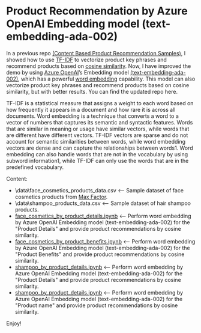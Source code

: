 # Product Recommendation by Azure OpenAI Embedding model (text-embedding-ada-002)

In a previous repo [(Content Based Product Recommendation Samples)](https://github.com/easonlai/content_based_product_recommendation_samples), I showed how to use [TF-IDF](https://en.wikipedia.org/wiki/Tf%E2%80%93idf) to vectorize product key phrases and recommend products based on [cosine similarity](https://en.wikipedia.org/wiki/Cosine_similarity). Now, I have improved the demo by using [Azure OpenAI](https://learn.microsoft.com/en-us/azure/cognitive-services/openai/overview)’s Embedding model [(text-embedding-ada-002)](https://learn.microsoft.com/en-us/azure/cognitive-services/openai/concepts/models#embeddings-models), which has a powerful [word embedding](https://openai.com/blog/new-and-improved-embedding-model) capability. This model can also vectorize product key phrases and recommend products based on cosine similarity, but with better results. You can find the updated repo here.

TF-IDF is a statistical measure that assigns a weight to each word based on how frequently it appears in a document and how rare it is across all documents. Word embedding is a technique that converts a word to a vector of numbers that captures its semantic and syntactic features. Words that are similar in meaning or usage have similar vectors, while words that are different have different vectors. TF-IDF vectors are sparse and do not account for semantic similarities between words, while word embedding vectors are dense and can capture the relationships between words1. Word embedding can also handle words that are not in the vocabulary by using subword information1, while TF-IDF can only use the words that are in the predefined vocabulary.

Content: 
* \data\face_cosmetics_products_data.csv <-- Sample dataset of face cosmetics products from [Max Factor](https://www.maxfactor.com/en-gb).
* \data\shampoo_products_data.csv <-- Sample dataset of hair shampoo products.
* [face_cosmetics_by_product_details.ipynb](https://github.com/easonlai/product_recommendations_with_gpt/blob/main/face_cosmetics_by_product_details.ipynb) <-- Perform word embedding by Azure OpenAI Embedding model (text-embedding-ada-002) for the "Product Details" and provide product recommendations by cosine similarity.
* [face_cosmetics_by_product_benefits.ipynb](https://github.com/easonlai/product_recommendations_with_gpt/blob/main/face_cosmetics_by_product_benefits.ipynb) <-- Perform word embedding by Azure OpenAI Embedding model (text-embedding-ada-002) for the "Product Benefits" and provide product recommendations by cosine similarity.
* [shampoo_by_product_details.ipynb](https://github.com/easonlai/product_recommendations_with_gpt/blob/main/shampoo_by_product_details.ipynb) <-- Perform word embedding by Azure OpenAI Embedding model (text-embedding-ada-002) for the "Product Details" and provide product recommendations by cosine similarity.
* [shampoo_by_product_details.ipynb](https://github.com/easonlai/product_recommendations_with_gpt/blob/main/shampoo_by_product_name.ipynb) <-- Perform word embedding by Azure OpenAI Embedding model (text-embedding-ada-002) for the "Product name" and provide product recommendations by cosine similarity.

Enjoy!